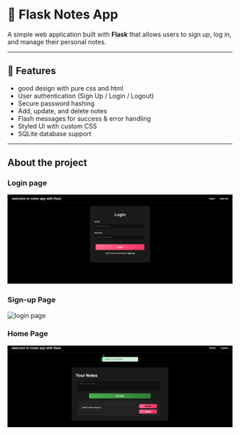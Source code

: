 # 📝 Flask Notes App

A simple web application built with **Flask** that allows users to sign up, log in, and manage their personal notes.

---

## 🚀 Features
- good design with pure css and html
- User authentication (Sign Up / Login / Logout)
- Secure password hashing
- Add, update, and delete notes
- Flash messages for success & error handling
- Styled UI with custom CSS
- SQLite database support

---
## About the project 
### Login page 
![login page](assets/login.png)

### Sign-up Page 
![login page]("assets/sign_up.png")

### Home Page
![login page](assets/home.png)
